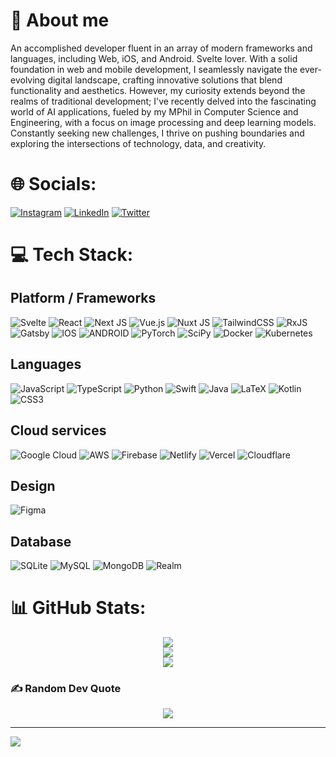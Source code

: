 <!-- Page amd badges are initiated via GPRM ( https://gprm.itsvg.in ) -->
# 🦧 About me

An accomplished developer fluent in an array of modern frameworks and languages, including Web, iOS, and Android. Svelte lover. With a solid foundation in web and mobile development, I seamlessly navigate the ever-evolving digital landscape, crafting innovative solutions that blend functionality and aesthetics. However, my curiosity extends beyond the realms of traditional development; I've recently delved into the fascinating world of AI applications, fueled by my MPhil in Computer Science and Engineering, with a focus on image processing and deep learning models. Constantly seeking new challenges, I thrive on pushing boundaries and exploring the intersections of technology, data, and creativity.

# 🌐 Socials:
[![Instagram](https://img.shields.io/badge/Instagram-%23E4405F.svg?logo=Instagram&logoColor=white)](https://instagram.com/nicholaslck) 
[![LinkedIn](https://img.shields.io/badge/LinkedIn-%230077B5.svg?logo=linkedin&logoColor=white)](https://linkedin.com/in/nicholaslck) 
[![Twitter](https://img.shields.io/badge/Twitter-%231DA1F2.svg?logo=Twitter&logoColor=white)](https://twitter.com/nicholaslck) 

# 💻 Tech Stack:

## Platform / Frameworks
![Svelte](https://img.shields.io/badge/svelte-%23f1413d.svg?style=flat&logo=svelte&logoColor=white)
![React](https://img.shields.io/badge/react-%2320232a.svg?style=flat&logo=react&logoColor=%2361DAFB)
![Next JS](https://img.shields.io/badge/Next-black?style=flat&logo=next.js&logoColor=white)
![Vue.js](https://img.shields.io/badge/vue.js-%2335495e.svg?style=flat&logo=vuedotjs&logoColor=%234FC08D) 
![Nuxt JS](https://img.shields.io/badge/Nuxt-002E3B?style=flat&logo=nuxt.js&logoColor=#00DC82)
![TailwindCSS](https://img.shields.io/badge/tailwindcss-%2338B2AC.svg?style=flat&logo=tailwind-css&logoColor=white)
![RxJS](https://img.shields.io/badge/rxjs-%23B7178C.svg?style=flat&logo=reactivex&logoColor=white)
![Gatsby](https://img.shields.io/badge/Gatsby-%23663399.svg?style=flat&logo=gatsby&logoColor=white)
![IOS](https://img.shields.io/badge/IOS-%2320232a.svg?style=flat&logo=apple&logoColor=white)
![ANDROID](https://img.shields.io/badge/android-%2320232a.svg?style=flat&logo=android&logoColor=%a4c639)
![PyTorch](https://img.shields.io/badge/PyTorch-%23EE4C2C.svg?style=flat&logo=PyTorch&logoColor=white) 
![SciPy](https://img.shields.io/badge/SciPy-%230C55A5.svg?style=flat&logo=scipy&logoColor=%white) 
![Docker](https://img.shields.io/badge/docker-%230db7ed.svg?style=flat&logo=docker&logoColor=white) 
![Kubernetes](https://img.shields.io/badge/kubernetes-%23326ce5.svg?style=flat&logo=kubernetes&logoColor=white)

## Languages
![JavaScript](https://img.shields.io/badge/javascript-%23323330.svg?style=flat&logo=javascript&logoColor=%23F7DF1E)
![TypeScript](https://img.shields.io/badge/typescript-%23007ACC.svg?style=flat&logo=typescript&logoColor=white)
![Python](https://img.shields.io/badge/python-3670A0?style=flat&logo=python&logoColor=ffdd54)
![Swift](https://img.shields.io/badge/swift-F54A2A?style=flat&logo=swift&logoColor=white)
![Java](https://img.shields.io/badge/java-%23ED8B00.svg?style=flat&logo=java&logoColor=white)
![LaTeX](https://img.shields.io/badge/latex-%23008080.svg?style=flat&logo=latex&logoColor=white)
![Kotlin](https://img.shields.io/badge/kotlin-%230095D5.svg?style=flat&logo=kotlin&logoColor=white)
![CSS3](https://img.shields.io/badge/css3-%231572B6.svg?style=flat&logo=css3&logoColor=white) 

## Cloud services
![Google Cloud](https://img.shields.io/badge/Google%20Cloud-%234285F4.svg?style=flat&logo=google-cloud&logoColor=white) 
![AWS](https://img.shields.io/badge/AWS-%23FF9900.svg?style=flat&logo=amazon-aws&logoColor=white) 
![Firebase](https://img.shields.io/badge/firebase-%23039BE5.svg?style=flat&logo=firebase) 
![Netlify](https://img.shields.io/badge/netlify-%23000000.svg?style=flat&logo=netlify&logoColor=#00C7B7)
![Vercel](https://img.shields.io/badge/vercel-%23000000.svg?style=flat&logo=vercel&logoColor=white) 
![Cloudflare](https://img.shields.io/badge/Cloudflare-F38020?style=flat&logo=Cloudflare&logoColor=white)

## Design
![Figma](https://img.shields.io/badge/figma-%23F24E1E.svg?style=flat&logo=figma&logoColor=white) 

## Database
![SQLite](https://img.shields.io/badge/sqlite-%2307405e.svg?style=flat&logo=sqlite&logoColor=white) 
![MySQL](https://img.shields.io/badge/mysql-%2300f.svg?style=flat&logo=mysql&logoColor=white) 
![MongoDB](https://img.shields.io/badge/MongoDB-%234ea94b.svg?style=flat&logo=mongodb&logoColor=white) 
![Realm](https://img.shields.io/badge/Realm-39477F?style=flat&logo=realm&logoColor=white)

# 📊 GitHub Stats:

<p align="center">
  <img src="https://github-readme-stats.vercel.app/api?username=nicholaslck&theme=buefy&hide_border=false&include_all_commits=true&count_private=true" />
  <br />
  <img src="https://github-readme-streak-stats.herokuapp.com/?user=nicholaslck&theme=buefy&hide_border=false" />
  <br />
  <img src="https://github-readme-stats.vercel.app/api/top-langs/?username=nicholaslck&theme=buefy&hide_border=false&include_all_commits=true&count_private=true&layout=compact" />
</p>

### ✍️ Random Dev Quote
<p align="center">
<img src="https://quotes-github-readme.vercel.app/api?type=vetical&theme=radical" />
</p>

---

[![](https://visitcount.itsvg.in/api?id=nicholaslck&label=Profile%20Views&color=6&icon=5&pretty=true)](https://visitcount.itsvg.in)
